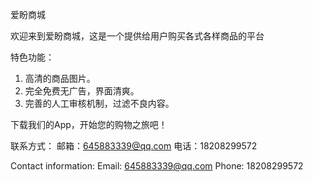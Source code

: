 爱盼商城

欢迎来到爱盼商城，这是一个提供给用户购买各式各样商品的平台

特色功能：
1. 高清的商品图片。
2. 完全免费无广告，界面清爽。
3. 完善的人工审核机制，过滤不良内容。

下载我们的App，开始您的购物之旅吧！

联系方式：
邮箱：645883339@qq.com
电话：18208299572

Contact information:
Email: 645883339@qq.com
Phone: 18208299572
